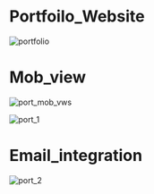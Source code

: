 # Portfoilo_Website

![portfolio](https://user-images.githubusercontent.com/108901697/187548086-d1608033-4985-4132-8139-cb7df0463904.png)
# Mob_view
![port_mob_vws](https://user-images.githubusercontent.com/108901697/187548279-757d7a1b-a017-47e5-8eb3-f0565ce3d4d6.png)

![port_1](https://user-images.githubusercontent.com/108901697/187548636-62de1bae-a000-4025-8b94-c99d909c8259.png)
# Email_integration
![port_2](https://user-images.githubusercontent.com/108901697/187548699-62d70ba7-6e57-4e52-9a73-d034a91d5fc4.png)

